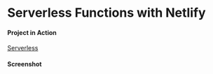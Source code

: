# Serverless Functions with Netlify

#### Project in Action

[Serverless](https://serverless-fncs-gryo.netlify.app/index.html)

#### Screenshot
